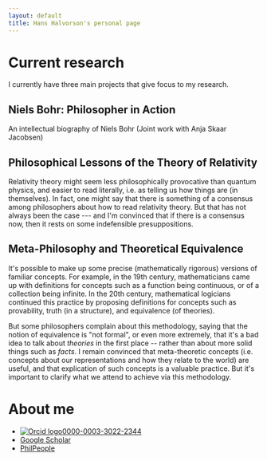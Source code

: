 ```yaml
---
layout: default
title: Hans Halvorson's personal page 
---
```


# Current research

I currently have three main projects that give focus to my research.

## Niels Bohr: Philosopher in Action

An intellectual biography of Niels Bohr (Joint work with Anja Skaar
Jacobsen)

## Philosophical Lessons of the Theory of Relativity

Relativity theory might seem less philosophically provocative than
quantum physics, and easier to read literally, i.e. as telling us how
things are (in themselves). In fact, one might say that there is
something of a consensus among philosophers about how to read
relativity theory. But that has not always been the case --- and I'm
convinced that if there is a consensus now, then it rests on some
indefensible presuppositions.
   
## Meta-Philosophy and Theoretical Equivalence

It's possible to make up some precise (mathematically rigorous)
versions of familiar concepts. For example, in the 19th century,
mathematicians came up with definitions for concepts such as a
function being continuous, or of a collection being infinite. In the
20th century, mathematical logicians continued this practice by
proposing definitions for concepts such as provability, truth (in a
structure), and equivalence (of theories).

But some philosophers complain about this methodology, saying that the
notion of equivalence is "not formal", or even more extremely, that
it's a bad idea to talk about *theories* in the first place -- rather
than about more solid things such as *facts*. I remain convinced that
meta-theoretic concepts (i.e. concepts about our representations and
how they relate to the world) are useful, and that explication of such
concepts is a valuable practice. But it's important to clarify what we
attend to achieve via this methodology.

# About me

<ul>
        <li>
            <a href="https://orcid.org/0000-0003-3022-2344" target="_blank">
                <img src="https://info.orcid.org/wp-content/uploads/2019/11/orcid_16x16.png" class="inl" alt="Orcid logo"/>0000-0003-3022-2344</a>
        </li>
        <li>
            <a href="https://scholar.google.com/citations?hl=en&amp;user=yBknLPkAAAAJ" target="_blank">Google Scholar</a>
        </li>
        <li>
            <a href="https://philpeople.org/profiles/hans-halvorson" target="_blank">PhilPeople</a>
        </li>
</ul>
